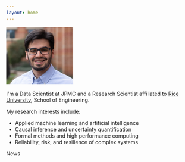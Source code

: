 ```yaml
---
layout: home 
---
```

<img src="images/Latest.jpg" width="180">

I'm a Data Scientist at JPMC and a Research Scientist affiliated to [Rice University](https://www.rice.edu/), School of Engineering.
<!--Also, I'm part of the [SISRRA](https://duenas-osorio.rice.edu/sisrra) research group.-->

My research interests include:

* Applied machine learning and artificial intelligence
* Causal inference and uncertainty quantification
* Formal methods and high performance computing
* Reliability, risk, and resilience of complex systems

<!--
## Education ##

* Ph.D. Candidate in Civil and Environmental Engineering, [Rice University](https://www.rice.edu/). 2015-Present.
* M.S. in Civil Engineering, [Polytechnic University of Turin](https://www.polito.it/?lang=en). 2012-2014.
* B.S. in Civil Engineering, [Central University of Venezuela (UCV)](http://www.ucv.ve/). 2007-2012.


## Elsewhere ##

* [Google Scholar](https://scholar.google.com/citations?user=mm0pN8oAAAAJ&hl=en)
* [ResearchGate](https://www.researchgate.net/profile/Roger_Paredes2)
* [LinkedIn](https://www.linkedin.com/in/paredesroger/)
* [Twitter](https://twitter.com/paredesrogerl)
-->

News 
